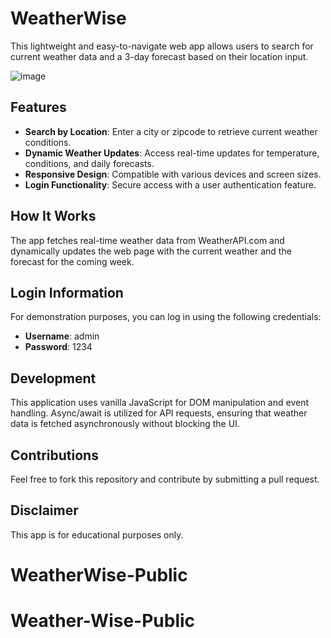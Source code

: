 # WeatherWise  

This lightweight and easy-to-navigate web app allows users to search for current weather data and a 3-day forecast based on their location input.

![image](https://github.com/cjordan223/WeatherWise/assets/126746175/9188cf97-e039-4656-8a7a-7eb9813326fa)


## Features

- **Search by Location**: Enter a city or zipcode to retrieve current weather conditions.
- **Dynamic Weather Updates**: Access real-time updates for temperature, conditions, and daily forecasts.
- **Responsive Design**: Compatible with various devices and screen sizes.
- **Login Functionality**: Secure access with a user authentication feature.

## How It Works

The app fetches real-time weather data from WeatherAPI.com and dynamically updates the web page with the current weather and the forecast for the coming week.

## Login Information

For demonstration purposes, you can log in using the following credentials:
- **Username**: admin
- **Password**: 1234

## Development

This application uses vanilla JavaScript for DOM manipulation and event handling. Async/await is utilized for API requests, ensuring that weather data is fetched asynchronously without blocking the UI.


## Contributions

Feel free to fork this repository and contribute by submitting a pull request. 

## Disclaimer

This app is for educational purposes only.  

 
# WeatherWise-Public
# Weather-Wise-Public
